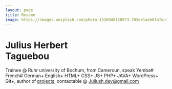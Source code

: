 ```yaml
---
layout: page
title: Resume
image: https://images.unsplash.com/photo-1526948128573-703ee1aeb6fa?auto=format&fit=crop&q=80&w=2070&ixlib=rb-4.0.3&ixid=M3wxMjA3fDB8MHxwaG90by1wYWdlfHx8fGVufDB8fHx8fA%3D%3D
---
```


# Julius Herbert<br>Taguebou

Trainee @ Ruhr university of Bochum, from Cameroun, speak Yemba# French# German+ English+ HTML+ CSS+ JS+ PHP+ JAVA+ WordPress+ Git+, author of [projects]({{site.baseurl}}/projects), contactable @ <Juliush.dev@gmail.com>

